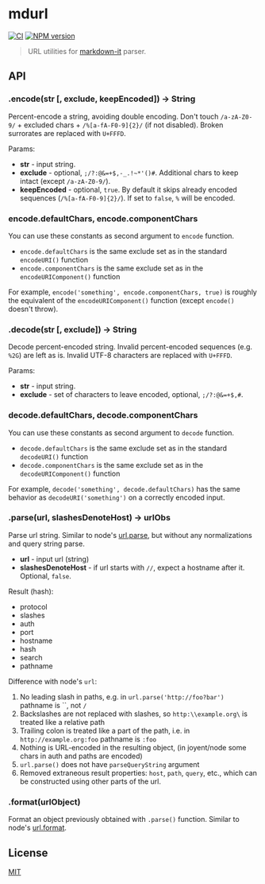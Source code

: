 # mdurl

[![CI](https://github.com/markdown-it/mdurl/actions/workflows/ci.yml/badge.svg)](https://github.com/markdown-it/mdurl/actions/workflows/ci.yml)
[![NPM version](https://img.shields.io/npm/v/mdurl.svg?style=flat)](https://www.npmjs.org/package/mdurl)

> URL utilities for [markdown-it](https://github.com/markdown-it/markdown-it) parser.

## API

### .encode(str [, exclude, keepEncoded]) -> String

Percent-encode a string, avoiding double encoding. Don't touch `/a-zA-Z0-9/` +
excluded chars + `/%[a-fA-F0-9]{2}/` (if not disabled). Broken surrorates are
replaced with `U+FFFD`.

Params:

-   __str__ - input string.
-   __exclude__ - optional, `;/?:@&=+$,-_.!~*'()#`. Additional chars to keep intact
  (except `/a-zA-Z0-9/`).
-   __keepEncoded__ - optional, `true`. By default it skips already encoded sequences
  (`/%[a-fA-F0-9]{2}/`). If set to `false`, `%` will be encoded.

### encode.defaultChars, encode.componentChars

You can use these constants as second argument to `encode` function.

- `encode.defaultChars` is the same exclude set as in the standard `encodeURI()` function
- `encode.componentChars` is the same exclude set as in the `encodeURIComponent()` function

For example, `encode('something', encode.componentChars, true)` is roughly the equivalent of
the `encodeURIComponent()` function (except `encode()` doesn't throw).

### .decode(str [, exclude]) -> String

Decode percent-encoded string. Invalid percent-encoded sequences (e.g. `%2G`)
are left as is. Invalid UTF-8 characters are replaced with `U+FFFD`.

Params:

- __str__ - input string.
- __exclude__ - set of characters to leave encoded, optional, `;/?:@&=+$,#`.

### decode.defaultChars, decode.componentChars

You can use these constants as second argument to `decode` function.

- `decode.defaultChars` is the same exclude set as in the standard `decodeURI()` function
- `decode.componentChars` is the same exclude set as in the `decodeURIComponent()` function

For example, `decode('something', decode.defaultChars)` has the same behavior as
`decodeURI('something')` on a correctly encoded input.

### .parse(url, slashesDenoteHost) -> urlObs

Parse url string. Similar to node's [url.parse](http://nodejs.org/api/url.html#url_url_parse_urlstr_parsequerystring_slashesdenotehost), but without any
normalizations and query string parse.

- __url__ - input url (string)
- __slashesDenoteHost__ - if url starts with `//`, expect a hostname after it. Optional, `false`.

Result (hash):

- protocol
- slashes
- auth
- port
- hostname
- hash
- search
- pathname

Difference with node's `url`:

1.  No leading slash in paths, e.g. in `url.parse('http://foo?bar')` pathname is
   ``, not `/`
2.  Backslashes are not replaced with slashes, so `http:\\example.org\` is
   treated like a relative path
3.  Trailing colon is treated like a part of the path, i.e. in
   `http://example.org:foo` pathname is `:foo`
4.  Nothing is URL-encoded in the resulting object, (in joyent/node some chars
   in auth and paths are encoded)
5.  `url.parse()` does not have `parseQueryString` argument
6.  Removed extraneous result properties: `host`, `path`, `query`, etc.,
   which can be constructed using other parts of the url.

### .format(urlObject)

Format an object previously obtained with `.parse()` function. Similar to node's
[url.format](http://nodejs.org/api/url.html#url_url_format_urlobj).

## License

[MIT](https://github.com/markdown-it/mdurl/blob/master/LICENSE)
